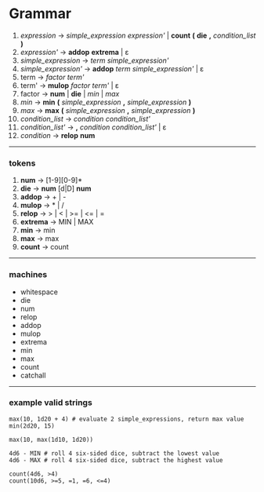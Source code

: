 # Grammar

1. _expression_ → _simple_expression_ _expression'_ | **count** **(** **die** **,** _condition_list_ **)**
2. _expression'_ → **addop** **extrema** | ε
3. _simple_expression_ → _term_ _simple_expression'_
4. _simple_expression'_ → **addop** _term_ _simple_expression'_ | ε
5. term → _factor_ _term'_
6. term' → **mulop** _factor_ _term'_ | ε
7. factor → **num** | **die** | _min_ | _max_
8. _min_ → **min** **(** _simple_expression_ **,** _simple_expression_ **)**
9. _max_ → **max** **(** _simple_expression_ **,** _simple_expression_ **)**
10. _condition_list_ → _condition_ _condition_list'_
11. _condition_list'_ → **,** _condition_ _condition_list'_ | ε
12. _condition_ → **relop** **num**
---

### tokens
1. **num** → \[1-9\]\[0-9\]*
2. **die** → **num** [d|D] **num**
2. **addop** → + | -
3. **mulop** → * | /
4. **relop** → > | < | >= | <= | =
5. **extrema** → MIN | MAX
6. **min** → min
7. **max** → max
8. **count** → count
---

### machines
- whitespace
- die
- num
- relop
- addop
- mulop
- extrema
- min
- max
- count
- catchall
---
### example valid strings

```
max(10, 1d20 + 4) # evaluate 2 simple_expressions, return max value
min(2d20, 15)

max(10, max(1d10, 1d20))

4d6 - MIN # roll 4 six-sided dice, subtract the lowest value
4d6 - MAX # roll 4 six-sided dice, subtract the highest value

count(4d6, >4)
count(10d6, >=5, =1, =6, <=4)
```

